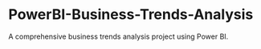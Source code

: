 # PowerBI-Business-Trends-Analysis
A comprehensive business trends analysis project using Power BI.

